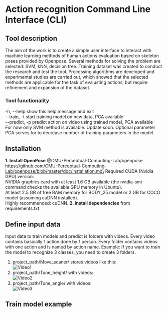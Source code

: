 # Action recognition Command Line Interface (CLI)
## Tool description
  The aim of the work is to create a simple user interface to interact with machine learning methods of human actions evaluation based on skeleton poses provided by Openpose. Several methods for solving the problem are selected: SVM, kNN, decision tree. Training dataset was created to conduct the research and test the tool. Processing algorithms are developed and experimental studies are carried out, which showed that the selected methods are applicable for the task of evalusting actions, but require refinement and expansion of the dataset.
 ### Tool functionality
   -h, --help     show this help message and exit\
  --train, -t    start training model on new data, PCA available\
  --predict, -p  predict action on video using trained model, PCA available\
  For now only SVM method is available. Update soon.
  Optional parameter PCA serves for to decrease number of training parameters in the model.
## Installation
   **1. Install OpenPose** @CMU-Perceptual-Computing-Lab/openpose https://github.com/CMU-Perceptual-Computing-Lab/openpose/blob/master/doc/installation.md\
    Required CUDA (Nvidia GPU) version:\
    NVIDIA graphics card with at least 1.6 GB available (the nvidia-smi command checks the available GPU memory in Ubuntu).\
    At least 2.5 GB of free RAM memory for BODY_25 model or 2 GB for COCO model (assuming cuDNN installed).\
    Highly recommended: cuDNN.
   **2. Install dependencies** from requirements.txt
## Define input data
  Input data to train models and predict is folders with videos. Every video contains basically 1 action done by 1 person. Every folder contains videos with one action and is named by action name. Example: If you want to train the model to recognize 3 classes, you need to create 3 folders. 
  1. project_path/Move_scaner/ stores videos like this:  \
    ![Video1](https://media.giphy.com/media/cgeVZMM88qWlj6Nzzf/giphy.gif)
  2. project_path/Tune_height/ with videos:  \
    ![Video2](https://media.giphy.com/media/LME1WK8M6zMGU6exuN/giphy.gif)
  3. project_path/Tune_angle/ with videos:\
    ![Video3](https://media.giphy.com/media/RLE8FhEeXSYN5zAp71/giphy.gif)
## Train model example
